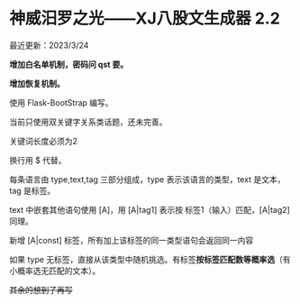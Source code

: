 <h1>神威汨罗之光——XJ八股文生成器 2.2</h1>
<p>最近更新：2023/3/24</p>
<p><strong>增加白名单机制，密码问 qst 要。</strong></p>
<p><strong>增加恢复机制。</strong></p>
<p>使用 Flask-BootStrap 编写。</p>
<p>当前只使用双关键字关系类话题，还未完善。</p>
<p>关键词长度必须为2</p>
<p>换行用 $ 代替。</p>
<p>每条语言由 type,text,tag 三部分组成，type 表示该语言的类型，text 是文本，tag 是标签。</p>
<p>text 中嵌套其他语句使用 [A]，用 [A|tag1] 表示按 标签1（输入）匹配，[A|tag2] 同理。</p>
<p>新增 [A|const] 标签，所有加上该标签的同一类型语句会返回同一内容</p>
<p>如果 type 无标签，直接从该类型中随机挑选。有标签<strong>按标签匹配数等概率选</strong>（有小概率选无匹配的文本）。</p>
<p><del>其余的想到了再写</del></p>